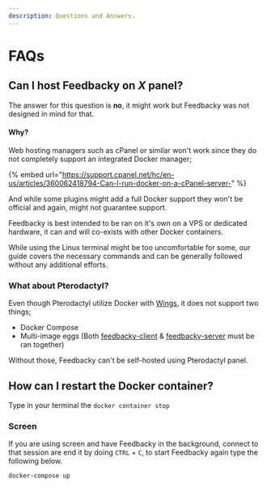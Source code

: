 ```yaml
---
description: Questions and Answers.
---
```


# FAQs

## Can I host Feedbacky on _X_ panel?

The answer for this question is **no**, it might work but Feedbacky was not designed in mind for that.&#x20;

#### Why?

Web hosting managers such as cPanel or similar won't work since they do not completely support an integrated Docker manager;

{% embed url="https://support.cpanel.net/hc/en-us/articles/360062418794-Can-I-run-docker-on-a-cPanel-server-" %}

And while some plugins might add a full Docker support they won't be official and again, might not guarantee support.

Feedbacky is best intended to be ran on it's own on a VPS or dedicated hardware, it can and will co-exists with other Docker containers.

While using the Linux terminal might be too uncomfortable for some, our guide covers the necessary commands and can be generally followed without any additional efforts.

### What about Pterodactyl?

Even though Pterodactyl utilize Docker with [Wings](https://pterodactyl.io/wings/1.0/installing.html), it does not support two things;

* Docker Compose
* Multi-image eggs (Both [feedbacky-client](https://hub.docker.com/r/plajer/feedbacky-client) & [feedbacky-server](https://hub.docker.com/r/plajer/feedbacky-server) must be ran together)

Without those, Feedbacky can't be self-hosted using Pterodactyl panel.

## How can I restart the Docker container?

Type in your terminal the `docker container stop`

### Screen

If you are using screen and have Feedbacky in the background, connect to that session are end it by doing `CTRL` + `C`, to start Feedbacky again type the following below.

```
docker-compose up
```

